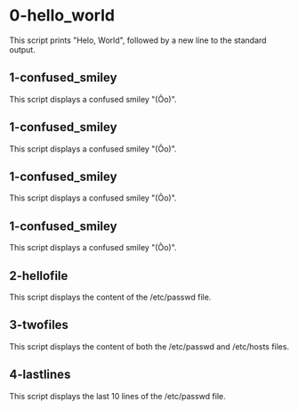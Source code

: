 # 0-hello_world
This script prints "Helo, World", followed by a new line to the standard output.
## 1-confused_smiley
This script displays a confused smiley "(Ôo)".
## 1-confused_smiley
This script displays a confused smiley "(Ôo)".
## 1-confused_smiley
This script displays a confused smiley "(Ôo)".
## 1-confused_smiley
This script displays a confused smiley "(Ôo)".
## 2-hellofile
This script displays the content of the /etc/passwd file.
## 3-twofiles
This script displays the content of both the /etc/passwd and /etc/hosts files.
## 4-lastlines
This script displays the last 10 lines of the /etc/passwd file.

